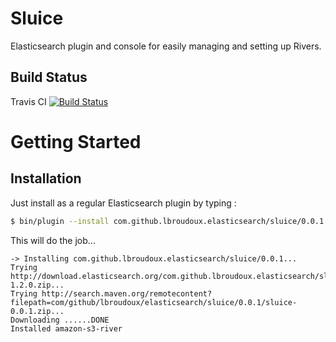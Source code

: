 Sluice
======

Elasticsearch plugin and console for easily managing and setting up Rivers.

Build Status
------------

Travis CI [![Build Status](https://travis-ci.org/lbroudoux/sluice.png?branch=master)](https://travis-ci.org/lbroudoux/sluice)

Getting Started
===============

Installation
------------

Just install as a regular Elasticsearch plugin by typing :

```sh
$ bin/plugin --install com.github.lbroudoux.elasticsearch/sluice/0.0.1
```

This will do the job...

```
-> Installing com.github.lbroudoux.elasticsearch/sluice/0.0.1...
Trying http://download.elasticsearch.org/com.github.lbroudoux.elasticsearch/sluice/sluice-1.2.0.zip...
Trying http://search.maven.org/remotecontent?filepath=com/github/lbroudoux/elasticsearch/sluice/0.0.1/sluice-0.0.1.zip...
Downloading ......DONE
Installed amazon-s3-river
```

